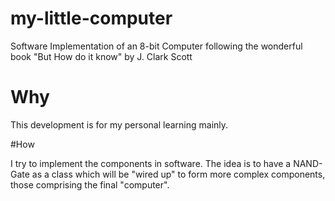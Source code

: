 # my-little-computer

Software Implementation of an 8-bit Computer following the wonderful book "But How do it know" by J. Clark Scott

# Why

This development is for my personal learning mainly.

#How

I try to implement the components in software. The idea is to have a NAND-Gate as a class which will be "wired up" to form more complex components, those comprising the final "computer".
